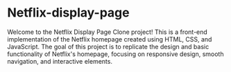# Netflix-display-page
Welcome to the Netflix Display Page Clone project! This is a front-end implementation of the Netflix homepage created using HTML, CSS, and JavaScript. The goal of this project is to replicate the design and basic functionality of Netflix's homepage, focusing on responsive design, smooth navigation, and interactive elements.
